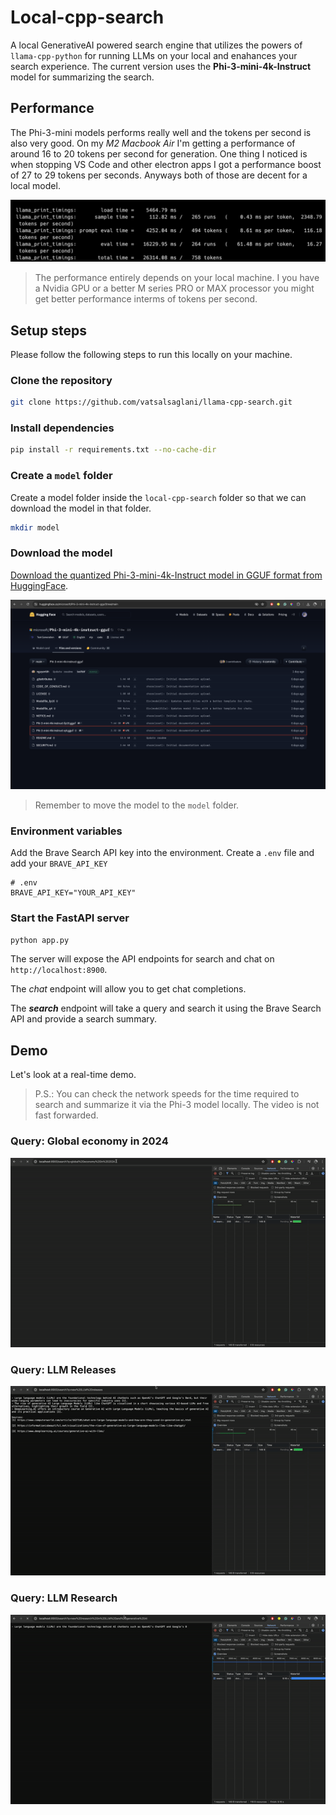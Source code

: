 # Local-cpp-search

A local GenerativeAI powered search engine that utilizes the powers of `llama-cpp-python` for running LLMs on your local and enahances your search experience. The current version uses the **Phi-3-mini-4k-Instruct** model for summarizing the search.

## Performance

The Phi-3-mini models performs really well and the tokens per second is also very good. On my _M2 Macbook Air_ I'm getting a performance of around 16 to 20 tokens per second for generation. One thing I noticed is when stopping VS Code and other electron apps I got a performance boost of 27 to 29 tokens per seconds. Anyways both of those are decent for a local model.

![Performance](./assets/tokens-per-second-phi-3.png)

> The performance entirely depends on your local machine. I you have a Nvidia GPU or a better M series PRO or MAX processor you might get better performance interms of tokens per second.

## Setup steps

Please follow the following steps to run this locally on your machine.

### Clone the repository

```sh
git clone https://github.com/vatsalsaglani/llama-cpp-search.git
```

### Install dependencies

```sh
pip install -r requirements.txt --no-cache-dir
```

### Create a `model` folder

Create a model folder inside the `local-cpp-search` folder so that we can download the model in that folder.

```sh
mkdir model
```

### Download the model

[Download the quantized Phi-3-mini-4k-Instruct model in GGUF format from HuggingFace](https://huggingface.co/microsoft/Phi-3-mini-4k-instruct-gguf/tree/main).

![Phi-3 Model Download page](./assets/phi-3-model-download-page.png)

> Remember to move the model to the `model` folder.

### Environment variables

Add the Brave Search API key into the environment. Create a `.env` file and add your `BRAVE_API_KEY`

```
# .env
BRAVE_API_KEY="YOUR_API_KEY"
```

### Start the FastAPI server

```sh
python app.py
```

The server will expose the API endpoints for search and chat on `http://localhost:8900`.

The _chat_ endpoint will allow you to get chat completions.

The **_search_** endpoint will take a query and search it using the Brave Search API and provide a search summary.

## Demo

Let's look at a real-time demo.

> P.S.: You can check the network speeds for the time required to search and summarize it via the Phi-3 model locally. The video is not fast forwarded.

### Query: Global economy in 2024

![Global Economy 2024](./assets/local-search-global-economy-2024-ezgif.com-video-to-gif-converter.gif)

### Query: LLM Releases

![LLM Releases](./assets/local-search-new-llm-release-ezgif.com-video-to-gif-converter.gif)

### Query: LLM Research

![LLM Research](./assets/local-search-llm-research-ezgif.com-video-to-gif-converter.gif)